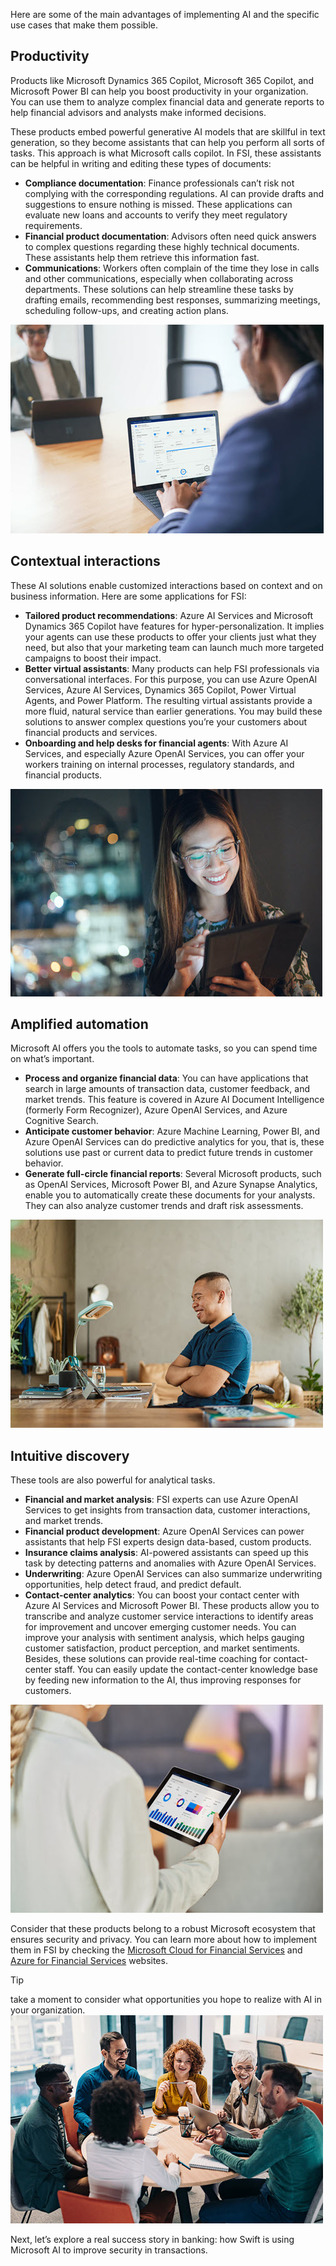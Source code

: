 Here are some of the main advantages of implementing AI and the specific use cases that make them possible.

## Productivity

Products like Microsoft Dynamics 365 Copilot, Microsoft 365 Copilot, and Microsoft Power BI can help you boost productivity in your organization. You can use them to analyze complex financial data and generate reports to help financial advisors and analysts make informed decisions.

These products embed powerful generative AI models that are skillful in text generation, so they become assistants that can help you perform all sorts of tasks. This approach is what Microsoft calls copilot. In FSI, these assistants can be helpful in writing and editing these types of documents:

* **Compliance documentation**: Finance professionals can’t risk not complying with the corresponding regulations. AI can provide drafts and suggestions to ensure nothing is missed. These applications can evaluate new loans and accounts to verify they meet regulatory requirements.
* **Financial product documentation**: Advisors often need quick answers to complex questions regarding these highly technical documents. These assistants help them retrieve this information fast.
* **Communications**: Workers often complain of the time they lose in calls and other communications, especially when collaborating across departments. These solutions can help streamline these tasks by drafting emails, recommending best responses, summarizing meetings, scheduling follow-ups, and creating action plans.

![Image showing a person working on a laptop.](../media/2b-copilot-user.jpg)

## Contextual interactions

These AI solutions enable customized interactions based on context and on business information. Here are some applications for FSI:

* **Tailored product recommendations**: Azure AI Services and Microsoft Dynamics 365 Copilot have features for hyper-personalization. It implies your agents can use these products to offer your clients just what they need, but also that your marketing team can launch much more targeted campaigns to boost their impact.
* **Better virtual assistants**: Many products can help FSI professionals via conversational interfaces. For this purpose, you can use Azure OpenAI Services, Azure AI Services, Dynamics 365 Copilot, Power Virtual Agents, and Power Platform. The resulting virtual assistants provide a more fluid, natural service than earlier generations. You may build these solutions to answer complex questions you’re your customers about financial products and services.
* **Onboarding and help desks for financial agents**: With Azure AI Services, and especially Azure OpenAI Services, you can offer your workers training on internal processes, regulatory standards, and financial products.

![Image showing a person looking at a tablet.](../media/2b-interaction.jpg)

## Amplified automation

Microsoft AI offers you the tools to automate tasks, so you can spend time on what’s important.

* **Process and organize financial data**: You can have applications that search in large amounts of transaction data, customer feedback, and market trends. This feature is covered in Azure AI Document Intelligence (formerly Form Recognizer), Azure OpenAI Services, and Azure Cognitive Search.
* **Anticipate customer behavior**: Azure Machine Learning, Power BI, and Azure OpenAI Services can do predictive analytics for you, that is, these solutions use past or current data to predict future trends in customer behavior.
* **Generate full-circle financial reports**: Several Microsoft products, such as OpenAI Services, Microsoft Power BI, and Azure Synapse Analytics, enable you to automatically create these documents for your analysts. They can also analyze customer trends and draft risk assessments.  

![Image showing a smiling person at a desk.](../media/2b-automation.jpg)

## Intuitive discovery

These tools are also powerful for analytical tasks.

* **Financial and market analysis**: FSI experts can use Azure OpenAI Services  to get insights from transaction data, customer interactions, and market trends.
* **Financial product development**: Azure OpenAI Services  can power assistants that help FSI experts design data-based, custom products.
* **Insurance claims analysis**: AI-powered assistants can speed up this task by detecting patterns and anomalies with Azure OpenAI Services.
* **Underwriting**: Azure OpenAI Services  can also summarize underwriting opportunities, help detect fraud, and predict default.
* **Contact-center analytics**: You can boost your contact center with Azure AI Services and Microsoft Power BI. These products allow you to transcribe and analyze customer service interactions to identify areas for improvement and uncover emerging customer needs. You can improve your analysis with sentiment analysis, which helps gauging customer satisfaction, product perception, and market sentiments. Besides, these solutions can provide real-time coaching for contact-center staff. You can easily update the contact-center knowledge base by feeding new information to the AI, thus improving responses for customers.

![Image showing a person looking at a tablet.](../media/2b-data.jpg)

Consider that these products belong to a robust Microsoft ecosystem that ensures security and privacy. You can learn more about how to implement them in FSI by checking the [Microsoft Cloud for Financial Services](https://www.microsoft.com/industry/financial-services/microsoft-cloud-for-financial-services) and [Azure for Financial Services](https://azure.microsoft.com/solutions/industries/financial) websites.

> [!TIP]
> take a moment to consider what opportunities you hope to realize with AI in your organization.
> ![Image showing people working and talking around a table.](../media/2-reflection.jpg)

Next, let’s explore a real success story in banking: how Swift is using Microsoft AI to improve security in transactions.
